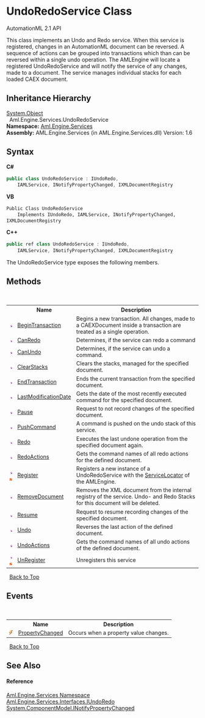 # UndoRedoService Class
AutomationML 2.1 API 

This class implements an Undo and Redo service. When this service is registered, changes in an AutomationML document can be reversed. A sequence of actions can be grouped into transactions which than can be reversed within a single undo operation. The AMLEngine will locate a registered UndoRedoService and will notify the service of any changes, made to a document. The service manages individual stacks for each loaded CAEX document.


## Inheritance Hierarchy
<a href="https://docs.microsoft.com/dotnet/api/system.object" target="_parent" rel="noopener noreferrer">System.Object</a><br />&nbsp;&nbsp;Aml.Engine.Services.UndoRedoService<br />
**Namespace:**&nbsp;<a href="N_Aml_Engine_Services">Aml.Engine.Services</a><br />**Assembly:**&nbsp;AML.Engine.Services (in AML.Engine.Services.dll) Version: 1.6

## Syntax

**C#**<br />
``` C#
public class UndoRedoService : IUndoRedo, 
	IAMLService, INotifyPropertyChanged, IXMLDocumentRegistry
```

**VB**<br />
``` VB
Public Class UndoRedoService
	Implements IUndoRedo, IAMLService, INotifyPropertyChanged, IXMLDocumentRegistry
```

**C++**<br />
``` C++
public ref class UndoRedoService : IUndoRedo, 
	IAMLService, INotifyPropertyChanged, IXMLDocumentRegistry
```

The UndoRedoService type exposes the following members.


## Methods
&nbsp;<table><tr><th></th><th>Name</th><th>Description</th></tr><tr><td>![Public method](media/pubmethod.gif "Public method")</td><td><a href="M_Aml_Engine_Services_UndoRedoService_BeginTransaction">BeginTransaction</a></td><td>
Begins a new transaction. All changes, made to a CAEXDocument inside a transaction are treated as a single operation.</td></tr><tr><td>![Public method](media/pubmethod.gif "Public method")</td><td><a href="M_Aml_Engine_Services_UndoRedoService_CanRedo">CanRedo</a></td><td>
Determines, if the service can redo a command</td></tr><tr><td>![Public method](media/pubmethod.gif "Public method")</td><td><a href="M_Aml_Engine_Services_UndoRedoService_CanUndo">CanUndo</a></td><td>
Determines, if the service can undo a command.</td></tr><tr><td>![Public method](media/pubmethod.gif "Public method")</td><td><a href="M_Aml_Engine_Services_UndoRedoService_ClearStacks">ClearStacks</a></td><td>
Clears the stacks, managed for the specified document.</td></tr><tr><td>![Public method](media/pubmethod.gif "Public method")</td><td><a href="M_Aml_Engine_Services_UndoRedoService_EndTransaction">EndTransaction</a></td><td>
Ends the current transaction from the specified document.</td></tr><tr><td>![Public method](media/pubmethod.gif "Public method")</td><td><a href="M_Aml_Engine_Services_UndoRedoService_LastModificationDate">LastModificationDate</a></td><td>
Gets the date of the most recently executed command for the specified document.</td></tr><tr><td>![Public method](media/pubmethod.gif "Public method")</td><td><a href="M_Aml_Engine_Services_UndoRedoService_Pause">Pause</a></td><td>
Request to not record changes of the specified document.</td></tr><tr><td>![Public method](media/pubmethod.gif "Public method")</td><td><a href="M_Aml_Engine_Services_UndoRedoService_PushCommand">PushCommand</a></td><td>
A command is pushed on the undo stack of this service.</td></tr><tr><td>![Public method](media/pubmethod.gif "Public method")</td><td><a href="M_Aml_Engine_Services_UndoRedoService_Redo">Redo</a></td><td>
Executes the last undone operation from the specified document again.</td></tr><tr><td>![Public method](media/pubmethod.gif "Public method")</td><td><a href="M_Aml_Engine_Services_UndoRedoService_RedoActions">RedoActions</a></td><td>
Gets the command names of all redo actions for the defined document.</td></tr><tr><td>![Public method](media/pubmethod.gif "Public method")![Static member](media/static.gif "Static member")</td><td><a href="M_Aml_Engine_Services_UndoRedoService_Register">Register</a></td><td>
Registers a new instance of a UndoRedoService with the <a href="T_Aml_Engine_Services_ServiceLocator">ServiceLocator</a> of the AMLEngine.</td></tr><tr><td>![Public method](media/pubmethod.gif "Public method")</td><td><a href="M_Aml_Engine_Services_UndoRedoService_RemoveDocument">RemoveDocument</a></td><td>
Removes the XML document from the internal registry of the service. Undo- and Redo Stacks for this document will be deleted.</td></tr><tr><td>![Public method](media/pubmethod.gif "Public method")</td><td><a href="M_Aml_Engine_Services_UndoRedoService_Resume">Resume</a></td><td>
Request to resume recording changes of the specified document.</td></tr><tr><td>![Public method](media/pubmethod.gif "Public method")</td><td><a href="M_Aml_Engine_Services_UndoRedoService_Undo">Undo</a></td><td>
Reverses the last action of the defined document.</td></tr><tr><td>![Public method](media/pubmethod.gif "Public method")</td><td><a href="M_Aml_Engine_Services_UndoRedoService_UndoActions">UndoActions</a></td><td>
Gets the command names of all undo actions of the defined document.</td></tr><tr><td>![Public method](media/pubmethod.gif "Public method")![Static member](media/static.gif "Static member")</td><td><a href="M_Aml_Engine_Services_UndoRedoService_UnRegister">UnRegister</a></td><td>
Unregisters this service</td></tr></table>&nbsp;
<a href="#undoredoservice-class">Back to Top</a>

## Events
&nbsp;<table><tr><th></th><th>Name</th><th>Description</th></tr><tr><td>![Public event](media/pubevent.gif "Public event")</td><td><a href="E_Aml_Engine_Services_UndoRedoService_PropertyChanged">PropertyChanged</a></td><td>
Occurs when a property value changes.</td></tr></table>&nbsp;
<a href="#undoredoservice-class">Back to Top</a>

## See Also


#### Reference
<a href="N_Aml_Engine_Services">Aml.Engine.Services Namespace</a><br /><a href="T_Aml_Engine_Services_Interfaces_IUndoRedo">Aml.Engine.Services.Interfaces.IUndoRedo</a><br /><a href="https://docs.microsoft.com/dotnet/api/system.componentmodel.inotifypropertychanged" target="_parent" rel="noopener noreferrer">System.ComponentModel.INotifyPropertyChanged</a><br />